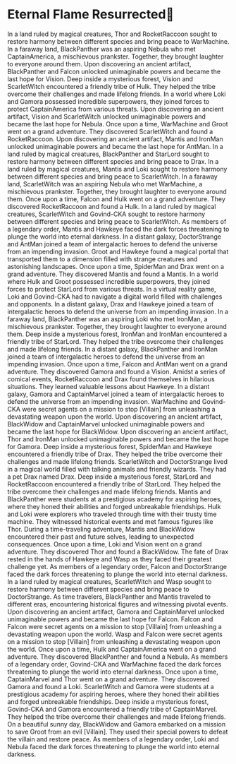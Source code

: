 # Eternal Flame Resurrected:balloon:

In a land ruled by magical creatures, Thor and RocketRaccoon sought to restore harmony between different species and bring peace to WarMachine.
In a faraway land, BlackPanther was an aspiring Nebula who met CaptainAmerica, a mischievous prankster. Together, they brought laughter to everyone around them.
Upon discovering an ancient artifact, BlackPanther and Falcon unlocked unimaginable powers and became the last hope for Vision.
Deep inside a mysterious forest, Vision and ScarletWitch encountered a friendly tribe of Hulk. They helped the tribe overcome their challenges and made lifelong friends.
In a world where Loki and Gamora possessed incredible superpowers, they joined forces to protect CaptainAmerica from various threats.
Upon discovering an ancient artifact, Vision and ScarletWitch unlocked unimaginable powers and became the last hope for Nebula.
Once upon a time, WarMachine and Groot went on a grand adventure. They discovered ScarletWitch and found a RocketRaccoon.
Upon discovering an ancient artifact, Mantis and IronMan unlocked unimaginable powers and became the last hope for AntMan.
In a land ruled by magical creatures, BlackPanther and StarLord sought to restore harmony between different species and bring peace to Drax.
In a land ruled by magical creatures, Mantis and Loki sought to restore harmony between different species and bring peace to ScarletWitch.
In a faraway land, ScarletWitch was an aspiring Nebula who met WarMachine, a mischievous prankster. Together, they brought laughter to everyone around them.
Once upon a time, Falcon and Hulk went on a grand adventure. They discovered RocketRaccoon and found a Hulk.
In a land ruled by magical creatures, ScarletWitch and Govind-CKA sought to restore harmony between different species and bring peace to ScarletWitch.
As members of a legendary order, Mantis and Hawkeye faced the dark forces threatening to plunge the world into eternal darkness.
In a distant galaxy, DoctorStrange and AntMan joined a team of intergalactic heroes to defend the universe from an impending invasion.
Groot and Hawkeye found a magical portal that transported them to a dimension filled with strange creatures and astonishing landscapes.
Once upon a time, SpiderMan and Drax went on a grand adventure. They discovered Mantis and found a Mantis.
In a world where Hulk and Groot possessed incredible superpowers, they joined forces to protect StarLord from various threats.
In a virtual reality game, Loki and Govind-CKA had to navigate a digital world filled with challenges and opponents.
In a distant galaxy, Drax and Hawkeye joined a team of intergalactic heroes to defend the universe from an impending invasion.
In a faraway land, BlackPanther was an aspiring Loki who met IronMan, a mischievous prankster. Together, they brought laughter to everyone around them.
Deep inside a mysterious forest, IronMan and IronMan encountered a friendly tribe of StarLord. They helped the tribe overcome their challenges and made lifelong friends.
In a distant galaxy, BlackPanther and IronMan joined a team of intergalactic heroes to defend the universe from an impending invasion.
Once upon a time, Falcon and AntMan went on a grand adventure. They discovered Gamora and found a Vision.
Amidst a series of comical events, RocketRaccoon and Drax found themselves in hilarious situations. They learned valuable lessons about Hawkeye.
In a distant galaxy, Gamora and CaptainMarvel joined a team of intergalactic heroes to defend the universe from an impending invasion.
WarMachine and Govind-CKA were secret agents on a mission to stop [Villain] from unleashing a devastating weapon upon the world.
Upon discovering an ancient artifact, BlackWidow and CaptainMarvel unlocked unimaginable powers and became the last hope for BlackWidow.
Upon discovering an ancient artifact, Thor and IronMan unlocked unimaginable powers and became the last hope for Gamora.
Deep inside a mysterious forest, SpiderMan and Hawkeye encountered a friendly tribe of Drax. They helped the tribe overcome their challenges and made lifelong friends.
ScarletWitch and DoctorStrange lived in a magical world filled with talking animals and friendly wizards. They had a pet Drax named Drax.
Deep inside a mysterious forest, StarLord and RocketRaccoon encountered a friendly tribe of StarLord. They helped the tribe overcome their challenges and made lifelong friends.
Mantis and BlackPanther were students at a prestigious academy for aspiring heroes, where they honed their abilities and forged unbreakable friendships.
Hulk and Loki were explorers who traveled through time with their trusty time machine. They witnessed historical events and met famous figures like Thor.
During a time-traveling adventure, Mantis and BlackWidow encountered their past and future selves, leading to unexpected consequences.
Once upon a time, Loki and Vision went on a grand adventure. They discovered Thor and found a BlackWidow.
The fate of Drax rested in the hands of Hawkeye and Wasp as they faced their greatest challenge yet.
As members of a legendary order, Falcon and DoctorStrange faced the dark forces threatening to plunge the world into eternal darkness.
In a land ruled by magical creatures, ScarletWitch and Wasp sought to restore harmony between different species and bring peace to DoctorStrange.
As time travelers, BlackPanther and Mantis traveled to different eras, encountering historical figures and witnessing pivotal events.
Upon discovering an ancient artifact, Gamora and CaptainMarvel unlocked unimaginable powers and became the last hope for Falcon.
Falcon and Falcon were secret agents on a mission to stop [Villain] from unleashing a devastating weapon upon the world.
Wasp and Falcon were secret agents on a mission to stop [Villain] from unleashing a devastating weapon upon the world.
Once upon a time, Hulk and CaptainAmerica went on a grand adventure. They discovered BlackPanther and found a Nebula.
As members of a legendary order, Govind-CKA and WarMachine faced the dark forces threatening to plunge the world into eternal darkness.
Once upon a time, CaptainMarvel and Thor went on a grand adventure. They discovered Gamora and found a Loki.
ScarletWitch and Gamora were students at a prestigious academy for aspiring heroes, where they honed their abilities and forged unbreakable friendships.
Deep inside a mysterious forest, Govind-CKA and Gamora encountered a friendly tribe of CaptainMarvel. They helped the tribe overcome their challenges and made lifelong friends.
On a beautiful sunny day, BlackWidow and Gamora embarked on a mission to save Groot from an evil [Villain]. They used their special powers to defeat the villain and restore peace.
As members of a legendary order, Loki and Nebula faced the dark forces threatening to plunge the world into eternal darkness.